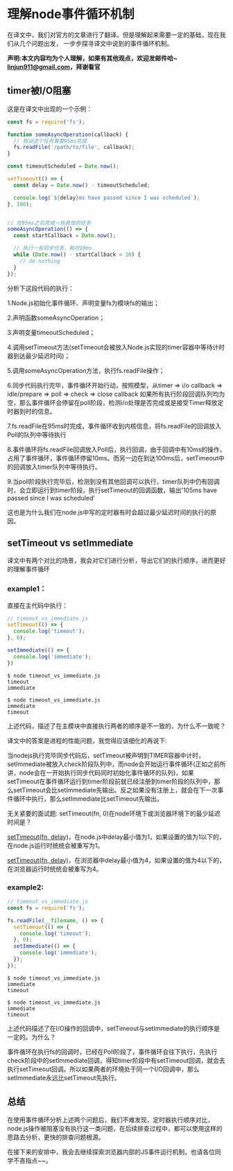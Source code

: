 # 理解node事件循环机制

在译文中，我们对官方的文章进行了翻译。但是理解起来需要一定的基础，现在我们从几个问题出发，
一步步探寻译文中说到的事件循环机制。

**声明:本文内容均为个人理解，如果有其他观点，欢迎发邮件哈~ linjun911@gmail.com，拜谢看官**

## timer被I/O阻塞

这是在译文中出现的一个示例：

```javascript
const fs = require('fs');

function someAsyncOperation(callback) {
  // 假设这个任务需要95ms完成
  fs.readFile('/path/to/file', callback);
}

const timeoutScheduled = Date.now();

setTimeout(() => {
  const delay = Date.now() - timeoutScheduled;

  console.log(`${delay}ms have passed since I was scheduled`);
}, 100);


// 在95ms之后完成一些其他的任务
someAsyncOperation(() => {
  const startCallback = Date.now();

  // 执行一些同步任务，耗时10ms
  while (Date.now() - startCallback < 10) {
    // do nothing
  }
});
```

分析下这段代码的执行：

1.Node.js初始化事件循环、声明变量fs为模块fs的输出；

2.声明函数someAsyncOperation；

3.声明变量timeoutScheduled；

4.调用setTimeout方法(setTimeout会被放入Node.js实现的timer容器中等待计时器到达最少延迟时间)；

5.调用someAsyncOperation方法，执行fs.readFile操作；

6.同步代码执行完毕，事件循环开始行动，按照模型，从timer => i/o callback => idle/prepare => poll => check => close callback
如果所有执行阶段回调队列均为空，那么事件循环会停留在poll阶段，检测i/o处理是否完成或是接受Timer释放定时器到时的信息。

7.fs.readFile在95ms时完成，事件循环收到内核信息，将fs.readFile的回调放入Poll的队列中等待执行

8.事件循环将fs.readFile回调放入Poll后，执行回调，由于回调中有10ms的操作，占用了事件循环，事件循环停留10ms。而另一边在到达100ms后，setTimeout中的回调放入timer队列中等待执行。

9.当poll阶段执行完毕后，检测到没有其他回调可以执行，timer队列中仍有回调时，会立即运行到timer阶段，执行setTimeout的回调函数，输出'105ms have passed since I was scheduled'

这也是为什么我们在node.js中写的定时器有时会超过最少延迟时间的执行的原因。

## setTimeout vs setImmediate

译文中有两个对比的场景，我会对它们进行分析，导出它们的执行顺序，进而更好的理解事件循环

### example1：

直接在主代码中执行：

```javascript
// timeout_vs_immediate.js
setTimeout(() => {
  console.log('timeout');
}, 0);

setImmediate(() => {
  console.log('immediate');
})
```

```
$ node timeout_vs_immediate.js
timeout
immediate

$ node timeout_vs_immediate.js
immediate
timeout
```

上述代码，描述了在主模块中直接执行两者的顺序是不一致的，为什么不一致呢？

译文中的答案是进程的性能问题，我觉得应该细化的再说下:

当nodejs执行完毕同步代码后，setTimeout被声明到TIMER容器中计时，setImmediate被放入check阶段队列中，而node会开始运行事件循环(正如之前所讲，node会在一开始执行同步代码同时初始化事件循环的队列)，如果setTimeout在事件循环运行到timer阶段前就已经注册到timer阶段的队列中，那么setTimeout会比setImmediate先输出。反之如果没有注册上，就会在下一次事件循环中执行，那么setImmediate比setTimeout先输出。

无关紧要的面试题: setTimeout(fn, 0)在node环境下或浏览器环境下的最少延迟时间是？

<a href="https://nodejs.org/dist/latest-v8.x/docs/api/timers.html#timers_settimeout_callback_delay_args">setTimeout(fn, delay)</a>，在node.js中delay最小值为1，如果设置的值为1以下的，在node.js运行时统统会被重写为1。

<a href="https://developer.mozilla.org/en-US/docs/Web/API/WindowOrWorkerGlobalScope/setTimeout#Reasons_for_delays_longer_than_specified">setTimeout(fn, delay)</a>，在浏览器中delay最小值为4，如果设置的值为4以下的，在浏览器运行时统统会被重写为4。


### example2:

```javascript
// timeout_vs_immediate.js
const fs = require('fs');

fs.readFile(__filename, () => {
  setTimeout(() => {
    console.log('timeout');
  }, 0);
  setImmediate(() => {
    console.log('immediate');
  });
});
```

```
$ node timeout_vs_immediate.js
immediate
timeout

$ node timeout_vs_immediate.js
immediate
timeout
```

上述代码描述了在I/O操作的回调中，setTimeout与setImmediate的执行顺序是一定的。为什么？

事件循环在执行fs的回调时，已经在Poll阶段了，事件循环会往下执行，先执行check阶段中的setImmediate回调，得知timer阶段中有setTimeout回调，就会去执行setTimeout回调。所以如果两者的环境处于同一个I/O回调中，那么setImmediate永远比setTimeout先执行。

## 总结

在使用事件循环分析上述两个问题后，我们不难发现，定时器执行顺序对比，node.js操作被阻塞没有执行这一类问题，在后续排查过程中，都可以使用这样的思路去分析，更快的排查问题根源。

在接下来的安排中，我会去继续探索浏览器内部的JS事件运行机制，也请各位同学不吝指点~~。
